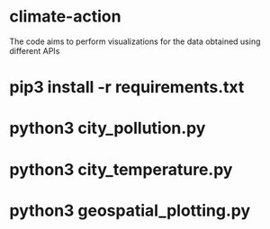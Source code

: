 # climate-action
The code aims to perform visualizations for the data obtained using different APIs

# pip3 install -r requirements.txt

# python3 city_pollution.py

# python3 city_temperature.py

# python3 geospatial_plotting.py
